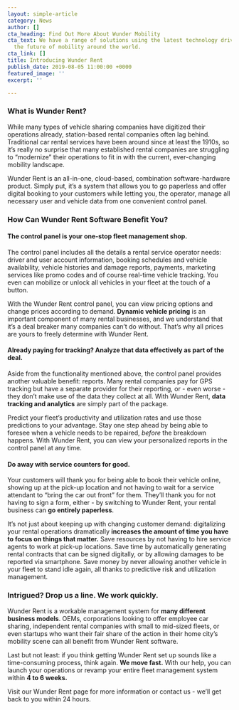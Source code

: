 ```yaml
---
layout: simple-article
category: News
author: []
cta_heading: Find Out More About Wunder Mobility
cta_text: We have a range of solutions using the latest technology driving forward
  the future of mobility around the world.
cta_link: []
title: Introducing Wunder Rent
publish_date: 2019-08-05 11:00:00 +0000
featured_image: ''
excerpt: ''

---
```

### **What is Wunder Rent?**

While many types of vehicle sharing companies have digitized their operations already, station-based rental companies often lag behind. Traditional car rental services have been around since at least the 1910s, so it’s really no surprise that many established rental companies are struggling to “modernize” their operations to fit in with the current, ever-changing mobility landscape.

Wunder Rent is an all-in-one, cloud-based, combination software-hardware product. Simply put, it’s a system that allows you to go paperless and offer digital booking to your customers while letting you, the operator, manage all necessary user and vehicle data from one convenient control panel.

### **How Can Wunder Rent Software Benefit You?**

#### **The control panel is your one-stop fleet management shop.**

The control panel includes all the details a rental service operator needs: driver and user account information, booking schedules and vehicle availability, vehicle histories and damage reports, payments, marketing services like promo codes and of course real-time vehicle tracking. You even can mobilize or unlock all vehicles in your fleet at the touch of a button.

With the Wunder Rent control panel, you can view pricing options and change prices according to demand. **Dynamic vehicle pricing** is an important component of many rental businesses, and we understand that it’s a deal breaker many companies can’t do without. That’s why all prices are yours to freely determine with Wunder Rent.

#### **Already paying for tracking? Analyze that data effectively as part of the deal.**

Aside from the functionality mentioned above, the control panel provides another valuable benefit: reports. Many rental companies pay for GPS tracking but have a separate provider for their reporting, or - even worse - they don’t make use of the data they collect at all. With Wunder Rent, **data tracking and analytics** are simply part of the package.

Predict your fleet’s productivity and utilization rates and use those predictions to your advantage. Stay one step ahead by being able to foresee when a vehicle needs to be repaired, _before_ the breakdown happens. With Wunder Rent, you can view your personalized reports in the control panel at any time.

#### **Do away with service counters for good.**

Your customers will thank you for being able to book their vehicle online, showing up at the pick-up location and not having to wait for a service attendant to “bring the car out front” for them. They’ll thank you for not having to sign a form, either - by switching to Wunder Rent, your rental business can **go entirely paperless**.

It’s not just about keeping up with changing customer demand: digitalizing your rental operations dramatically **increases the amount of time you have to focus on things that matter.** Save resources by not having to hire service agents to work at pick-up locations. Save time by automatically generating rental contracts that can be signed digitally, or by allowing damages to be reported via smartphone. Save money by never allowing another vehicle in your fleet to stand idle again, all thanks to predictive risk and utilization management.

### **Intrigued? Drop us a line. We work quickly.**

Wunder Rent is a workable management system for **many different business models**. OEMs, corporations looking to offer employee car sharing, independent rental companies with small to mid-sized fleets, or even startups who want their fair share of the action in their home city’s mobility scene can all benefit from Wunder Rent software.

Last but not least: if you think getting Wunder Rent set up sounds like a time-consuming process, think again. **We move fast.** With our help, you can launch your operations or revamp your entire fleet management system within **4 to 6 weeks.**

Visit our Wunder Rent page for more information or contact us - we’ll get back to you within 24 hours.
